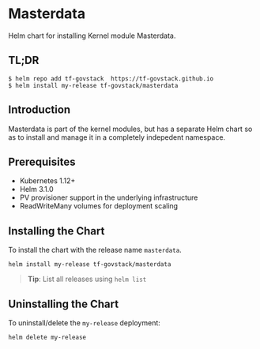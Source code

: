 # Masterdata

Helm chart for installing Kernel module Masterdata.

## TL;DR

```console
$ helm repo add tf-govstack  https://tf-govstack.github.io
$ helm install my-release tf-govstack/masterdata
```

## Introduction

Masterdata is  part of the kernel modules, but has a separate Helm chart so as to install and manage it in a completely indepedent namespace.

## Prerequisites

- Kubernetes 1.12+
- Helm 3.1.0
- PV provisioner support in the underlying infrastructure
- ReadWriteMany volumes for deployment scaling

## Installing the Chart

To install the chart with the release name `masterdata`.

```console
helm install my-release tf-govstack/masterdata
```

> **Tip**: List all releases using `helm list`

## Uninstalling the Chart

To uninstall/delete the `my-release` deployment:

```console
helm delete my-release
```

